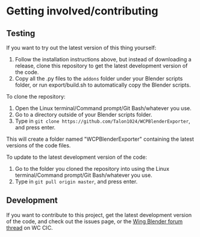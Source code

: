 Getting involved/contributing
=============================

Testing
-------

If you want to try out the latest version of this thing yourself:

1. Follow the installation instructions above, but instead of downloading a
   release, clone this repository to get the latest development version of the
   code.
2. Copy all the .py files to the `addons` folder under your Blender scripts
   folder, or run export/build.sh to automatically copy the Blender scripts.

To clone the repository:

1. Open the Linux terminal/Command prompt/Git Bash/whatever you use.
2. Go to a directory outside of your Blender scripts folder.
3. Type in `git clone https://github.com/Talon1024/WCPBlenderExporter`, and
   press enter.

This will create a folder named "WCPBlenderExporter" containing the latest
versions of the code files.

To update to the latest development version of the code:

1. Go to the folder you cloned the repository into using the Linux
   terminal/Command prompt/Git Bash/whatever you use.
2. Type in `git pull origin master`, and press enter.

Development
-----------

If you want to contribute to this project, get the latest development version
of the code, and check out the issues page, or the [Wing Blender forum thread](http://www.wcnews.com/chatzone/threads/wing-blender-wcp-so-blender-plugin.24258/) on WC CIC.
